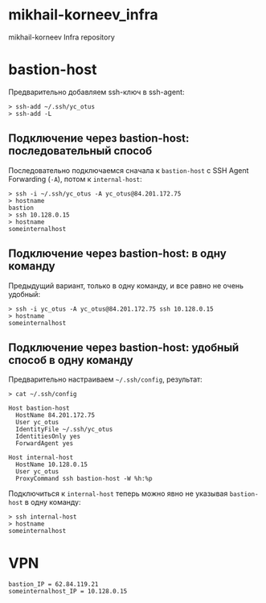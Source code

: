 # mikhail-korneev_infra
mikhail-korneev Infra repository

# bastion-host
Предварительно добавляем ssh-ключ в ssh-agent:
```
> ssh-add ~/.ssh/yc_otus
> ssh-add -L
```
## Подключение через bastion-host: последовательный способ
Последовательно подключаемся сначала к `bastion-host` c SSH Agent Forwarding (`-A`), потом к `internal-host`:
```
> ssh -i ~/.ssh/yc_otus -A yc_otus@84.201.172.75
> hostname
bastion
> ssh 10.128.0.15
> hostname
someinternalhost
```
## Подключение через bastion-host: в одну команду
Предыдущий вариант, только в одну команду, и все равно не очень удобный:
```
> ssh -i yc_otus -A yc_otus@84.201.172.75 ssh 10.128.0.15
> hostname
someinternalhost
```
## Подключение через bastion-host: удобный способ в одну команду
Предварительно настраиваем `~/.ssh/config`, результат:
```
> cat ~/.ssh/config

Host bastion-host
  HostName 84.201.172.75
  User yc_otus
  IdentityFile ~/.ssh/yc_otus
  IdentitiesOnly yes
  ForwardAgent yes

Host internal-host
  HostName 10.128.0.15
  User yc_otus
  ProxyCommand ssh bastion-host -W %h:%p
```
Подключиться к `internal-host` теперь можно явно не указывая `bastion-host` в одну команду:
```
> ssh internal-host
> hostname
someinternalhost
```

# VPN
```
bastion_IP = 62.84.119.21
someinternalhost_IP = 10.128.0.15
```
